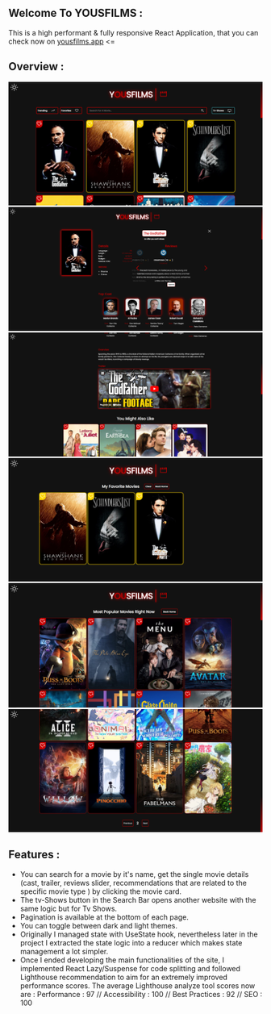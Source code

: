 ## Welcome To YOUSFILMS :

This is a high performant & fully responsive React Application, that you can check now on [yousfilms.app](https://yousfilms.netlify.app/) <=

## Overview :

![](src/readmeIMG/img1.png)
![](src/readmeIMG/img2.png)
![](src/readmeIMG/img3.png)
![](src/readmeIMG/img4.png)
![](src/readmeIMG/img5.png)
![](src/readmeIMG/img6.png)

## Features :

- You can search for a movie by it's name, get the single movie details
  (cast, trailer, reviews slider, recommendations that are related to the
  specific movie type ) by clicking the movie card.
- The tv-Shows button in the Search Bar opens another website with
  the same logic but for Tv Shows.
- Pagination is available at the bottom of each page.
- You can toggle between dark and light themes.
- Originally I managed state with UseState hook, nevertheless later in
  the project I extracted the state logic into a reducer which makes
  state management a lot simpler.
- Once I ended developing the main functionalities of the site, I
  implemented React Lazy/Suspense for code splitting and followed Lighthouse recommendation to aim for an extremely improved
  performance scores. The average Lighthouse analyze tool scores now
  are : Performance : 97 // Accessibility : 100 // Best Practices : 92 //
  SEO : 100
